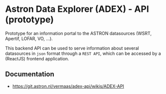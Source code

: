 # Astron Data Explorer (ADEX) - API (prototype)

Prototype for an information portal to the ASTRON datasources (WSRT, Apertif, LOFAR, VO, ...).

This backend API can be used to serve information about several datasources in `json` format through a `REST API`, 
which can be accessed by a (ReactJS) frontend application.

## Documentation 
* https://git.astron.nl/vermaas/adex-api/wikis/ADEX-API
